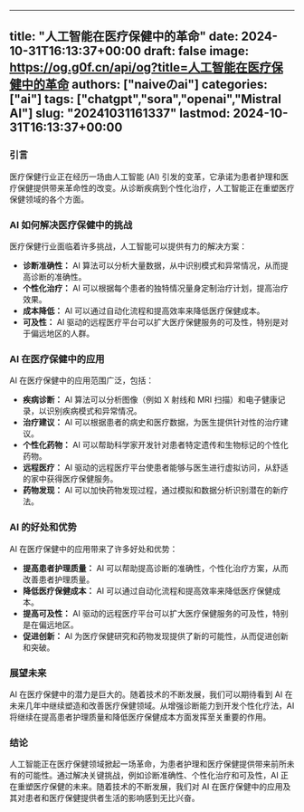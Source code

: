 
---
title: "人工智能在医疗保健中的革命"
date: 2024-10-31T16:13:37+00:00
draft: false
image: https://og.g0f.cn/api/og?title=人工智能在医疗保健中的革命
authors: ["naiveのai"]
categories: ["ai"]
tags: ["chatgpt","sora","openai","Mistral AI"]
slug: "20241031161337"
lastmod: 2024-10-31T16:13:37+00:00
---
### 引言

医疗保健行业正在经历一场由人工智能 (AI) 引发的变革，它承诺为患者护理和医疗保健提供带来革命性的改变。从诊断疾病到个性化治疗，人工智能正在重塑医疗保健领域的各个方面。

### AI 如何解决医疗保健中的挑战

医疗保健行业面临着许多挑战，人工智能可以提供有力的解决方案：

- **诊断准确性：** AI 算法可以分析大量数据，从中识别模式和异常情况，从而提高诊断的准确性。
- **个性化治疗：** AI 可以根据每个患者的独特情况量身定制治疗计划，提高治疗效果。
- **成本降低：** AI 可以通过自动化流程和提高效率来降低医疗保健成本。
- **可及性：** AI 驱动的远程医疗平台可以扩大医疗保健服务的可及性，特别是对于偏远地区的人群。

### AI 在医疗保健中的应用

AI 在医疗保健中的应用范围广泛，包括：

- **疾病诊断：** AI 算法可以分析图像（例如 X 射线和 MRI 扫描）和电子健康记录，以识别疾病模式和异常情况。
- **治疗建议：** AI 可以根据患者的病史和医疗数据，为医生提供针对性的治疗建议。
- **个性化药物：** AI 可以帮助科学家开发针对患者特定遗传和生物标记的个性化药物。
- **远程医疗：** AI 驱动的远程医疗平台使患者能够与医生进行虚拟访问，从舒适的家中获得医疗保健服务。
- **药物发现：** AI 可以加快药物发现过程，通过模拟和数据分析识别潜在的新疗法。

### AI 的好处和优势

AI 在医疗保健中的应用带来了许多好处和优势：

- **提高患者护理质量：** AI 可以帮助提高诊断的准确性，个性化治疗方案，从而改善患者护理质量。
- **降低医疗保健成本：** AI 可以通过自动化流程和提高效率来降低医疗保健成本。
- **提高可及性：** AI 驱动的远程医疗平台可以扩大医疗保健服务的可及性，特别是在偏远地区。
- **促进创新：** AI 为医疗保健研究和药物发现提供了新的可能性，从而促进创新和突破。

### 展望未来

AI 在医疗保健中的潜力是巨大的。随着技术的不断发展，我们可以期待看到 AI 在未来几年中继续塑造和改善医疗保健领域。从增强诊断能力到开发个性化疗法，AI 将继续在提高患者护理质量和降低医疗保健成本方面发挥至关重要的作用。

### 结论

人工智能正在医疗保健领域掀起一场革命，为患者护理和医疗保健提供带来前所未有的可能性。通过解决关键挑战，例如诊断准确性、个性化治疗和可及性，AI 正在重塑医疗保健的未来。随着技术的不断发展，我们对 AI 在医疗保健中的应用及其对患者和医疗保健提供者生活的影响感到无比兴奋。